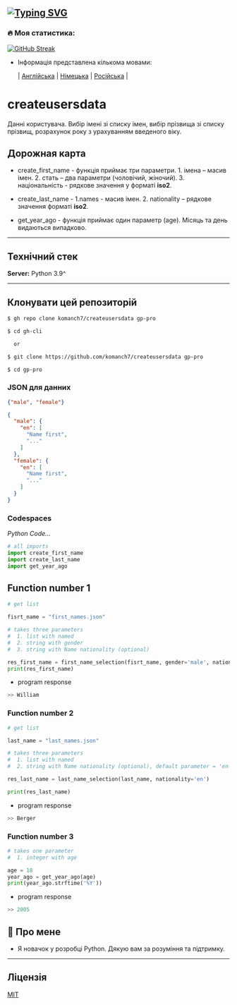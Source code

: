 [![Typing SVG](https://readme-typing-svg.herokuapp.com?color=%2336BCF7&lines=СТВОРЕННЯ+КОРИСТУВАЛЬНИХ+ДАНИХ)](https://github.com/komanch7/createusersdata)
---

### 🔥 Моя статистика:
[![GitHub Streak](https://github-readme-streak-stats.herokuapp.com/?user=komanch7&theme=dark&background=0d1117)](https://github.com/komanch7/createusersdata/pulse)
    
- Інформація представлена ​​кількома мовами:
    
    | [Англійська](https://github.com/komanch7/createusersdata/blob/main/README.md) |
    [Німецька](https://github.com/komanch7/createusersdata/blob/main/docs/README_DE.md) |
    [Російська](https://github.com/komanch7/createusersdata/blob/main/docs/README_RU.md) |

# createusersdata
Данні користувача. Вибір імені зі списку імен, вибір прізвища зі списку прізвищ, розрахунок року з урахуванням введеного віку.

## Дорожная карта
- create_first_name - функція приймає три параметри. 1. імена – масив імен. 2. стать – два параметри (чоловічий, жіночий). 3. національність - рядкове значення у форматі __iso2__.

- create_last_name - 1.names - масив імен. 2. nationality – рядкове значення форматі __iso2__.

- get_year_ago - функція приймає один параметр (age). Місяць та день видаються випадково.

---
## Технічний стек

**Server:** Python 3.9^

---

## Клонувати цей репозиторій

```sh
$ gh repo clone komanch7/createusersdata gp-pro

$ cd gh-cli

  or

$ git clone https://github.com/komanch7/createusersdata gp-pro

$ cd gp-pro
```



### JSON для данних
```json
{"male", "female"}
```
```json
{
  "male": {
    "en": [
      "Name first",
      "..."
    ]
  },
  "female": {
    "en": [
      "Name first",
      "..."
    ]
  }
}
```

### Codespaces
_Python Code..._
```python
# all imports
import create_first_name
import create_last_name
import get_year_ago
```
## Function number 1
```python
# get list

fisrt_name = "first_names.json"

# takes three parameters
#  1. list with named
#  2. string with gender
#  3. string with Name nationality (optional)

res_first_name = first_name_selection(fisrt_name, gender='male', nationality='us')
print(res_first_name)
```
- program response
```python
>> William
```
### Function number 2
```python
# get list

last_name = "last_names.json"

# takes three parameters
#  1. list with named
#  2. string with Name nationality (optional), default parameter = 'en'

res_last_name = last_name_selection(last_name, nationality='en')

print(res_last_name)
```
- program response
```python
>> Berger
```
### Function number 3
```python
# takes one parameter
#  1. integer with age

age = 18
year_ago = get_year_ago(age)
print(year_ago.strftime('%Y'))
```
- program response
```python
>> 2005
```

## 🚀 Про мене
- Я новачок у розробці Python. Дякую вам за розуміння та підтримку.
---

## Ліцензія
[MIT](https://github.com/komanch7/createusersdata/LICENSE)
